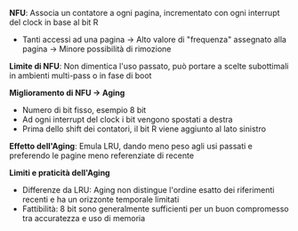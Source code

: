 **NFU**: Associa un contatore a ogni pagina, incrementato con ogni interrupt del clock in base al bit R
- Tanti accessi ad una pagina -> Alto valore di "frequenza" assegnato alla pagina -> Minore possibilità di rimozione

**Limite di NFU**: Non dimentica l'uso passato, può portare a scelte subottimali in ambienti multi-pass o in fase di boot

**Miglioramento di NFU -> Aging**
- Numero di bit fisso, esempio 8 bit
- Ad ogni interrupt del clock i bit vengono spostati a destra
- Prima dello shift dei contatori, il bit R viene aggiunto al lato sinistro

**Effetto dell'Aging**: Emula LRU, dando meno peso agli usi passati e preferendo le pagine meno referenziate di recente
 

**Limiti e praticità dell'Aging**
- Differenze da LRU: Aging non distingue l'ordine esatto dei riferimenti recenti e ha un orizzonte temporale limitati
- Fattibilità: 8 bit sono generalmente sufficienti per un buon compromesso tra accuratezza e uso di memoria

